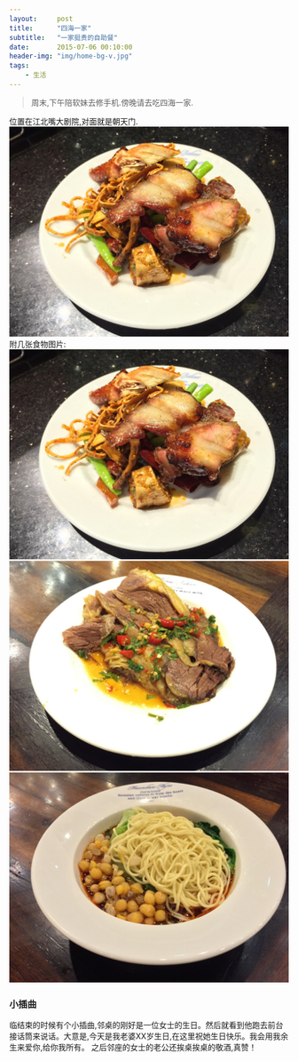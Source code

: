 ```yaml
---
layout:     post
title:      "四海一家"
subtitle:   "一家挺贵的自助餐"
date:       2015-07-06 00:10:00
header-img: "img/home-bg-v.jpg"
tags:
	- 生活
---
```


> 周末,下午陪软妹去修手机.傍晚请去吃四海一家.

位置在江北嘴大剧院,对面就是朝天门.
![手机拍了一张全景照,夜景非常美丽](/img/sihaiyijia/food_1.jpg)
附几张食物图片:
![img](/img/sihaiyijia/food_1.jpg)
![img](/img/sihaiyijia/food_2.jpg)
![img](/img/sihaiyijia/food_3.jpg)
### 小插曲
临结束的时候有个小插曲,邻桌的刚好是一位女士的生日。然后就看到他跑去前台接话筒来说话。大意是,今天是我老婆XX岁生日,在这里祝她生日快乐。我会用我余生来爱你,给你我所有。
之后邻座的女士的老公还挨桌挨桌的敬酒,真赞！